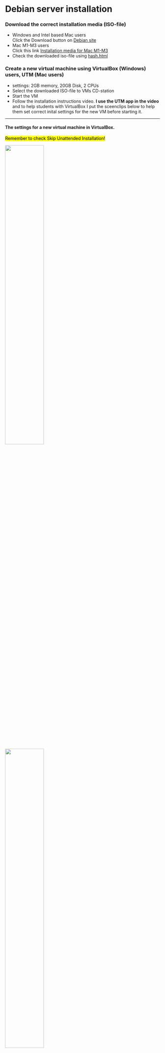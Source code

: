 # Debian server installation 
### Download the correct installation media (ISO-file)
* Windows and Intel based Mac users  
Click the Download button on [Debian site](https://www.debian.org/) 
* Mac M1-M3 users   
Click this link [Installation media for Mac M1-M3](https://cdimage.debian.org/debian-cd/current/arm64/iso-cd/debian-12.7.0-arm64-netinst.iso)
* Check the downloaded iso-file using [hash.html](https://averkoc.github.io/files/hash)

### Create a new virtual machine using VirtualBox (Windows) users, UTM (Mac users)  
* settings: 2GB memory, 20GB Disk, 2 CPUs
* Select the downloaded ISO-file to VMs CD-station
* Start the VM
* Follow the installation instructions video. **I use the UTM app in the video** and to help students with VirtualBox I put the sceenclips below to help them set correct inital settings for the new VM before starting it.

  
-----
#### The settings for a new virtual machine in VirtualBox.  
<mark>Remember to check Skip Unattended Installation!</mark>  

<img src="https://github.com/user-attachments/assets/483bba8a-56c4-4a14-9148-ecd9b1ab847d" width="50%" />  
<br><br>

<img src="https://github.com/user-attachments/assets/8ce92b28-d147-41fd-8a12-a333161d2812" width="50%" />  
<br><br>

<img src="https://github.com/user-attachments/assets/d6278e57-5c3d-45ca-80fa-f2f437f15622" width="50%" />
<br><br>

# Post-installation configuration 
This can be done later in our online session.  
## Overview 
### The sudo program
It is best practice not to log in as root to avoid inadvertently issuing commands that modify the system. Instead we want to grant user student rights to issue single commands as a user root. To make this possible we install a program called sudo. The sudo program has a special setting called the setuid bit. This setting allows the program to run with the permissions of the root user, even if a regular user starts it. This way, when you use sudo, you can perform tasks that require higher privileges. When a user starts the sudo program, it checks a specific file to determine which commands the user is allowed to run.

* Log in as the root
* Issue command: `apt install sudo`
* Add student to group sudo: `usermod -a -G sudo student`
* Add student to group adm: `usermod -a -G adm student`
* log out  <br>
    
**From now on  you have no need to log in as root when you want issue system managament commands.**

### UFW firewall frontend    
We install UFW that sets up a firewall. UFW simplifies the process by managing iptables, which is the underlying firewall system. 
* log in as student
* Issue command: `sudo apt install ufw`

We want to limit access to our openssh server to users in our local network.    
`sudo ufw allow from 192.168.0.0/16 to any port 22 proto tcp`   

We install later apache2 web server and to allow local user to connect to it we add the rule below.  
`sudo ufw allow from 192.168.0.0/16 to any port 80 proto tcp`  

### Web server  
In our first workshop we need web server. We install apache2 web server application.  
`sudo apt install apache2` 

### Logging system  
We add a rsyslog logging system in addition to journald that already exists in our server.  
`sudo apt install rsyslog`  

### Intrusion detection/preventions software (fail2ban)  
This we install and configure later.



